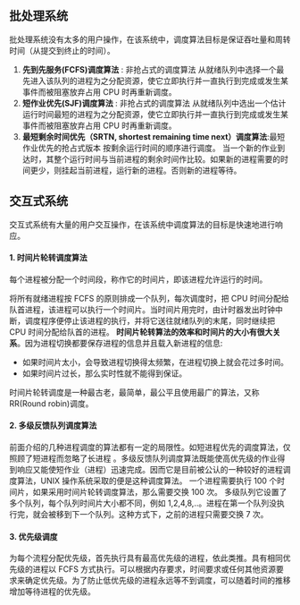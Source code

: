## 批处理系统

批处理系统没有太多的用户操作，在该系统中，调度算法目标是保证吞吐量和周转时间（从提交到终止的时间）。

1. **先到先服务(FCFS)调度算法** : 非抢占式的调度算法
   从就绪队列中选择一个最先进入该队列的进程为之分配资源，使它立即执行并一直执行到完成或发生某事件而被阻塞放弃占用 CPU 时再重新调度。
2. **短作业优先(SJF)调度算法** : 非抢占式的调度算法
   从就绪队列中选出一个估计运行时间最短的进程为之分配资源，使它立即执行并一直执行到完成或发生某事件而被阻塞放弃占用 CPU 时再重新调度。
3. **最短剩余时间优先（SRTN, shortest remaining time next）调度算法**:最短作业优先的抢占式版本
   按剩余运行时间的顺序进行调度。 当一个新的作业到达时，其整个运行时间与当前进程的剩余时间作比较。如果新的进程需要的时间更少，则挂起当前进程，运行新的进程。否则新的进程等待。

## 交互式系统

交互式系统有大量的用户交互操作，在该系统中调度算法的目标是快速地进行响应。

#### 1. 时间片轮转调度算法

每个进程被分配一个时间段，称作它的时间片，即该进程允许运行的时间。

将所有就绪进程按 FCFS 的原则排成一个队列，每次调度时，把 CPU 时间分配给队首进程，该进程可以执行一个时间片。当时间片用完时，由计时器发出时钟中断，调度程序便停止该进程的执行，并将它送往就绪队列的末尾，同时继续把 CPU 时间分配给队首的进程。
**时间片轮转算法的效率和时间片的大小有很大关系**。因为进程切换都要保存进程的信息并且载入新进程的信息:

- 如果时间片太小，会导致进程切换得太频繁，在进程切换上就会花过多时间。
- 如果时间片过长，那么实时性就不能得到保证。

时间片轮转调度是一种最古老，最简单，最公平且使用最广的算法，又称 RR(Round robin)调度。

#### 2. 多级反馈队列调度算法

前面介绍的几种进程调度的算法都有一定的局限性。如短进程优先的调度算法，仅照顾了短进程而忽略了长进程 。多级反馈队列调度算法既能使高优先级的作业得到响应又能使短作业（进程）迅速完成。因而它是目前被公认的一种较好的进程调度算法，UNIX 操作系统采取的便是这种调度算法。
一个进程需要执行 100 个时间片，如果采用时间片轮转调度算法，那么需要交换 100 次。
多级队列它设置了多个队列，每个队列时间片大小都不同，例如 1,2,4,8,..。进程在第一个队列没执行完，就会被移到下一个队列。这种方式下，之前的进程只需要交换 7 次。

#### 3. 优先级调度

为每个流程分配优先级，首先执行具有最高优先级的进程，依此类推。具有相同优先级的进程以 FCFS 方式执行。可以根据内存要求，时间要求或任何其他资源要求来确定优先级。为了防止低优先级的进程永远等不到调度，可以随着时间的推移增加等待进程的优先级。
